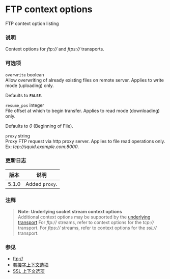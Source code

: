 FTP context options
===================

FTP context option listing

### 说明

Context options for *ftp://* and *ftps://* transports.

### 可选项

`overwrite` <span class="type">boolean</span>  
Allow overwriting of already existing files on remote server. Applies to
write mode (uploading) only.

Defaults to **`FALSE`**.

`resume_pos` <span class="type">integer</span>  
File offset at which to begin transfer. Applies to read mode
(downloading) only.

Defaults to *0* (Beginning of File).

`proxy` <span class="type">string</span>  
Proxy FTP request via http proxy server. Applies to file read operations
only. Ex: *tcp://squid.example.com:8000*.

### 更新日志

| 版本  | 说明           |
|-------|----------------|
| 5.1.0 | Added `proxy`. |

### 注释

> **Note**: **Underlying socket stream context options**  
> <span class="simpara"> Additional context options may be supported by
> the
> <a href="/transports/inet.html" class="link">underlying transport</a>
> For *ftp://* streams, refer to context options for the *tcp://*
> transport. For *ftps://* streams, refer to context options for the
> *ssl://* transport. </span>

### 参见

-   <a href="/wrappers/ftp.html" class="xref">ftp://</a>
-   <a href="/context/socket.html" class="xref">套接字上下文选项</a>
-   <a href="/context/ssl.html" class="xref">SSL 上下文选项</a>

